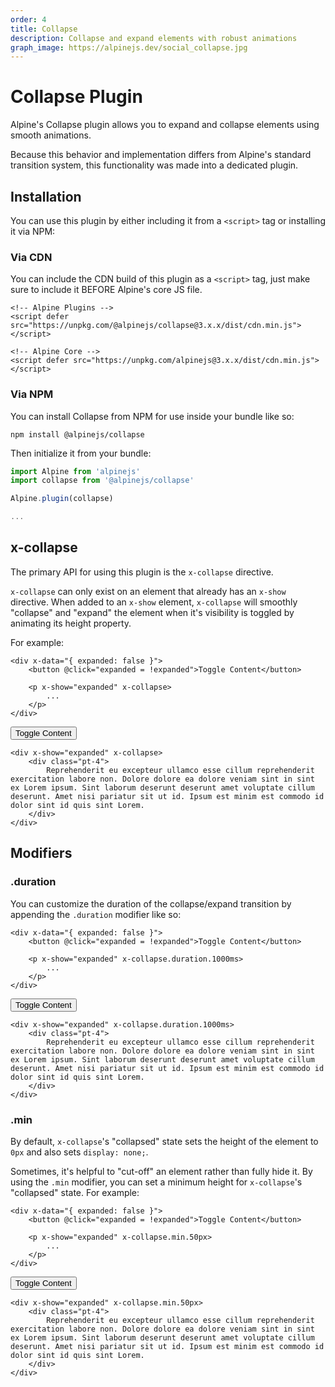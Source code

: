 ```yaml
---
order: 4
title: Collapse
description: Collapse and expand elements with robust animations
graph_image: https://alpinejs.dev/social_collapse.jpg
---
```


# Collapse Plugin

Alpine's Collapse plugin allows you to expand and collapse elements using smooth animations.

Because this behavior and implementation differs from Alpine's standard transition system, this functionality was made into a dedicated plugin.

<a name="installation"></a>
## Installation

You can use this plugin by either including it from a `<script>` tag or installing it via NPM:

### Via CDN

You can include the CDN build of this plugin as a `<script>` tag, just make sure to include it BEFORE Alpine's core JS file.

```alpine
<!-- Alpine Plugins -->
<script defer src="https://unpkg.com/@alpinejs/collapse@3.x.x/dist/cdn.min.js"></script>

<!-- Alpine Core -->
<script defer src="https://unpkg.com/alpinejs@3.x.x/dist/cdn.min.js"></script>
```

### Via NPM

You can install Collapse from NPM for use inside your bundle like so:

```shell
npm install @alpinejs/collapse
```

Then initialize it from your bundle:

```js
import Alpine from 'alpinejs'
import collapse from '@alpinejs/collapse'

Alpine.plugin(collapse)

...
```

<a name="x-collapse"></a>
## x-collapse

The primary API for using this plugin is the `x-collapse` directive.

`x-collapse` can only exist on an element that already has an `x-show` directive. When added to an `x-show` element, `x-collapse` will smoothly "collapse" and "expand" the element when it's visibility is toggled by animating its height property.

For example:

```alpine
<div x-data="{ expanded: false }">
    <button @click="expanded = !expanded">Toggle Content</button>

    <p x-show="expanded" x-collapse>
        ...
    </p>
</div>
```

<!-- START_VERBATIM -->
<div x-data="{ expanded: false }" class="demo">
    <button @click="expanded = !expanded">Toggle Content</button>

    <div x-show="expanded" x-collapse>
        <div class="pt-4">
            Reprehenderit eu excepteur ullamco esse cillum reprehenderit exercitation labore non. Dolore dolore ea dolore veniam sint in sint ex Lorem ipsum. Sint laborum deserunt deserunt amet voluptate cillum deserunt. Amet nisi pariatur sit ut id. Ipsum est minim est commodo id dolor sint id quis sint Lorem.
        </div>
    </div>
</div>
<!-- END_VERBATIM -->

<a name="modifiers"></a>
## Modifiers

<a name="dot-duration"></a>
### .duration

You can customize the duration of the collapse/expand transition by appending the `.duration` modifier like so:

```alpine
<div x-data="{ expanded: false }">
    <button @click="expanded = !expanded">Toggle Content</button>

    <p x-show="expanded" x-collapse.duration.1000ms>
        ...
    </p>
</div>
```

<!-- START_VERBATIM -->
<div x-data="{ expanded: false }" class="demo">
    <button @click="expanded = !expanded">Toggle Content</button>

    <div x-show="expanded" x-collapse.duration.1000ms>
        <div class="pt-4">
            Reprehenderit eu excepteur ullamco esse cillum reprehenderit exercitation labore non. Dolore dolore ea dolore veniam sint in sint ex Lorem ipsum. Sint laborum deserunt deserunt amet voluptate cillum deserunt. Amet nisi pariatur sit ut id. Ipsum est minim est commodo id dolor sint id quis sint Lorem.
        </div>
    </div>
</div>
<!-- END_VERBATIM -->

<a name="dot-min"></a>
### .min

By default, `x-collapse`'s "collapsed" state sets the height of the element to `0px` and also sets `display: none;`.

Sometimes, it's helpful to "cut-off" an element rather than fully hide it. By using the `.min` modifier, you can set a minimum height for `x-collapse`'s "collapsed" state. For example:

```alpine
<div x-data="{ expanded: false }">
    <button @click="expanded = !expanded">Toggle Content</button>

    <p x-show="expanded" x-collapse.min.50px>
        ...
    </p>
</div>
```

<!-- START_VERBATIM -->
<div x-data="{ expanded: false }" class="demo">
    <button @click="expanded = !expanded">Toggle Content</button>

    <div x-show="expanded" x-collapse.min.50px>
        <div class="pt-4">
            Reprehenderit eu excepteur ullamco esse cillum reprehenderit exercitation labore non. Dolore dolore ea dolore veniam sint in sint ex Lorem ipsum. Sint laborum deserunt deserunt amet voluptate cillum deserunt. Amet nisi pariatur sit ut id. Ipsum est minim est commodo id dolor sint id quis sint Lorem.
        </div>
    </div>
</div>
<!-- END_VERBATIM -->

